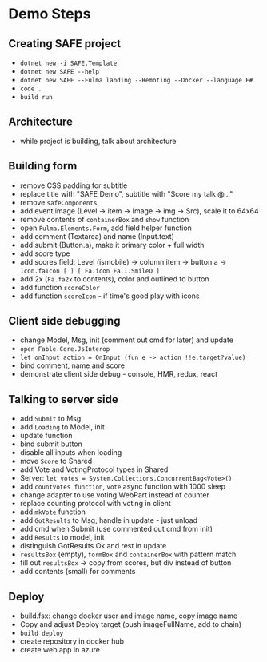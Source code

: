 # Demo Steps

## Creating SAFE project

* `dotnet new -i SAFE.Template`
* `dotnet new SAFE --help`
* `dotnet new SAFE --Fulma landing --Remoting --Docker --language F#`
* `code .`
* `build run`

## Architecture

* while project is building, talk about architecture

## Building form

* remove CSS padding for subtitle
* replace title with "SAFE Demo", subtitle with "Score my talk @..."
* remove `safeComponents`
* add event image (Level -> item -> Image -> img -> Src), scale it to 64x64
* remove contents of `containerBox` and `show` function
* open `Fulma.Elements.Form`, add field helper function
* add comment (Textarea) and name (Input.text)
* add submit (Button.a), make it primary color + full width
* add score type
* add scores field: Level (ismobile) -> column item -> button.a -> `Icon.faIcon [ ] [ Fa.icon Fa.I.SmileO ]`
* add 2x (`Fa.fa2x` to contents), color and outlined to button
* add function `scoreColor`
* add function `scoreIcon` - if time's good play with icons

## Client side debugging

* change Model, Msg, init (comment out cmd for later) and update
* `open Fable.Core.JsInterop`
* `let onInput action = OnInput (fun e -> action !!e.target?value)`
* bind comment, name and score
* demonstrate client side debug - console, HMR, redux, react

## Talking to server side 

* add `Submit` to Msg
* add `Loading` to Model, init
* update function
* bind submit button
* disable all inputs when loading
* move `Score` to Shared
* add Vote and VotingProtocol types in Shared
* Server: `let votes = System.Collections.ConcurrentBag<Vote>()`
* add `countVotes function`, `vote` async function with 1000 sleep
* change adapter to use voting WebPart instead of counter
* replace counting protocol with voting in client
* add `mkVote` function
* add `GotResults` to Msg, handle in update - just unload
* add cmd when Submit (use commented out cmd from init) 
* add `Results` to model, init
* distinguish GotResults Ok and rest in update
* `resultsBox` (empty), `formBox` and `containerBox` with pattern match
* fill out `resultsBox` -> copy from scores, but div instead of button
* add contents (small) for comments

## Deploy

* build.fsx: change docker user and image name, copy image name
* Copy and adjust Deploy target (push imageFullName, add to chain)
* `build deploy`
* create repository in docker hub
* create web app in azure
